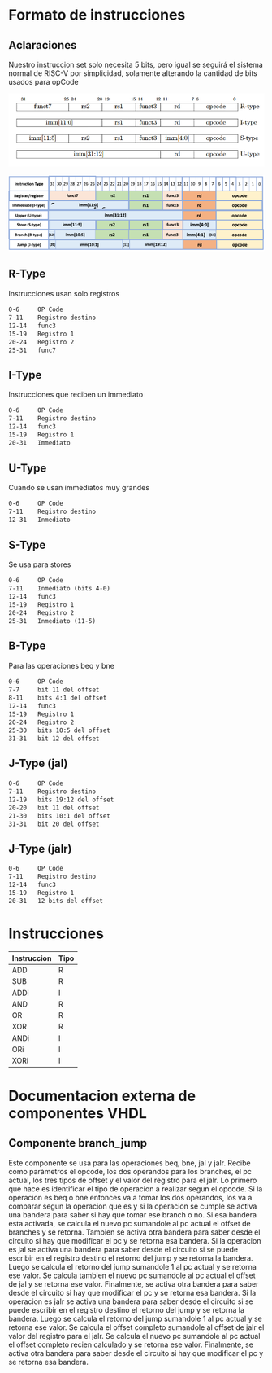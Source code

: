 # Formato de instrucciones

## Aclaraciones

Nuestro instruccion set solo necesita 5 bits, pero igual se seguirá el sistema normal de RISC-V por simplicidad, solamente alterando la cantidad de bits usados para opCode

![alt text](image.png)

![alt text](inst2.png)

## R-Type

Instrucciones usan solo registros

    0-6     OP Code
    7-11    Registro destino
    12-14   func3
    15-19   Registro 1
    20-24   Registro 2
    25-31   func7

## I-Type

Instrucciones que reciben un immediato

    0-6     OP Code
    7-11    Registro destino
    12-14   func3
    15-19   Registro 1
    20-31   Immediato

## U-Type

Cuando se usan immediatos muy grandes

    0-6     OP Code
    7-11    Registro destino
    12-31   Inmediato

## S-Type

Se usa para stores

    0-6     OP Code
    7-11    Inmediato (bits 4-0)
    12-14   func3
    15-19   Registro 1
    20-24   Registro 2
    25-31   Inmediato (11-5)

## B-Type

Para las operaciones beq y bne

    0-6     OP Code
    7-7     bit 11 del offset
    8-11    bits 4:1 del offset
    12-14   func3
    15-19   Registro 1
    20-24   Registro 2
    25-30   bits 10:5 del offset
    31-31   bit 12 del offset

## J-Type (jal)

    0-6     OP Code
    7-11    Registro destino
    12-19   bits 19:12 del offset
    20-20   bit 11 del offset
    21-30   bits 10:1 del offset
    31-31   bit 20 del offset

## J-Type (jalr)

    0-6     OP Code
    7-11    Registro destino
    12-14   func3
    15-19   Registro 1
    20-31   12 bits del offset


# Instrucciones

Instruccion| Tipo |
|-|-|
ADD | R
SUB | R
ADDi | I 
AND | R
OR | R
XOR | R
ANDi | I
ORi | I
XORi | I

# Documentacion externa de componentes VHDL

## Componente branch_jump

Este componente se usa para las operaciones beq, bne, jal y jalr. Recibe como parámetros el opcode, los dos operandos para los branches, el pc actual, los tres tipos de offset y el valor del registro para el jalr. 
Lo primero que hace es identificar el tipo de operacion a realizar segun el opcode. 
Si la operacion es beq o bne entonces va a tomar los dos operandos, los va a comparar segun la operacion que es y si la operacion se cumple se activa una bandera para saber si hay que tomar ese branch o no.
Si esa bandera esta activada, se calcula el nuevo pc sumandole al pc actual el offset de branches y se retorna. Tambien se activa otra bandera para saber desde el circuito si hay que modificar el pc y se retorna esa bandera.
Si la operacion es jal se activa una bandera para saber desde el circuito si se puede escribir en el registro destino el retorno del jump y se retorna la bandera.
Luego se calcula el retorno del jump sumandole 1 al pc actual y se retorna ese valor. Se calcula tambien el nuevo pc sumandole al pc actual el offset de jal y se retorna ese valor. 
Finalmente, se activa otra bandera para saber desde el circuito si hay que modificar el pc y se retorna esa bandera.
Si la operacion es jalr se activa una bandera para saber desde el circuito si se puede escribir en el registro destino el retorno del jump y se retorna la bandera.
Luego se calcula el retorno del jump sumandole 1 al pc actual y se retorna ese valor. Se calcula el offset completo sumandole al offset de jalr el valor del registro para el jalr.
Se calcula el nuevo pc sumandole al pc actual el offset completo recien calculado y se retorna ese valor. Finalmente, se activa otra bandera para saber desde el circuito si hay que modificar el pc y se retorna esa bandera.
